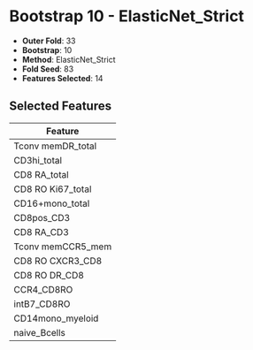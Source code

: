 # Bootstrap 10 - ElasticNet_Strict

- **Outer Fold**: 33
- **Bootstrap**: 10
- **Method**: ElasticNet_Strict
- **Fold Seed**: 83
- **Features Selected**: 14

## Selected Features

| Feature |
|---------|
| Tconv memDR_total |
| CD3hi_total |
| CD8 RA_total |
| CD8 RO Ki67_total |
| CD16+mono_total |
| CD8pos_CD3 |
| CD8 RA_CD3 |
| Tconv memCCR5_mem |
| CD8 RO CXCR3_CD8 |
| CD8 RO DR_CD8 |
| CCR4_CD8RO |
| intB7_CD8RO |
| CD14mono_myeloid |
| naive_Bcells |
